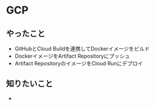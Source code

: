 # GCP

## やったこと
- GitHubとCloud Buildを連携してDockerイメージをビルド
- DockerイメージをArtifact Repositoryにプッシュ
- Artifact RepositoryのイメージをCloud Runにデプロイ

## 知りたいこと
- 
